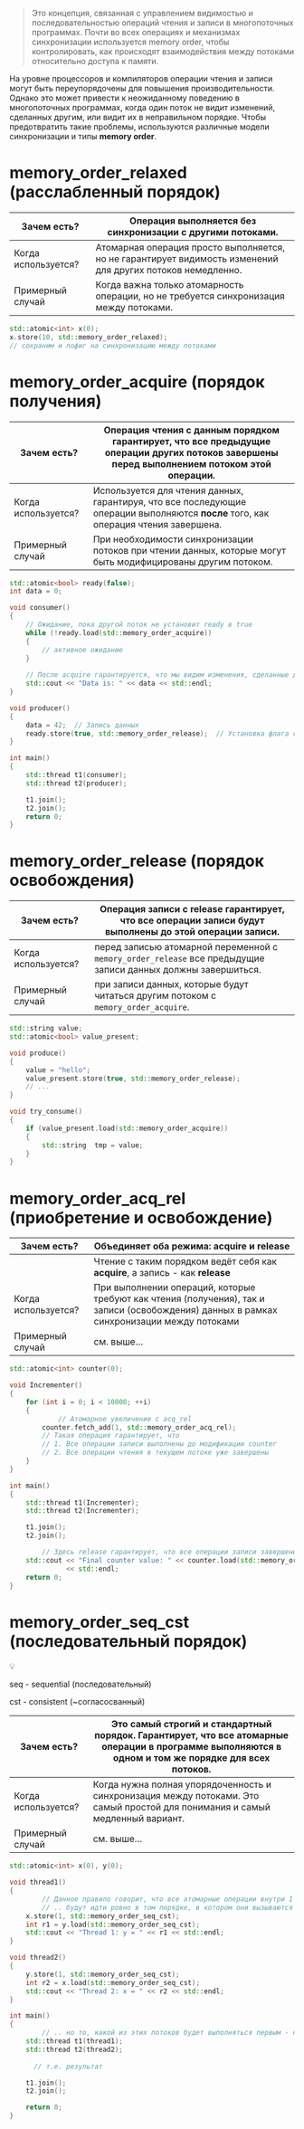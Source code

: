 > Это концепция, связанная с управлением видимостью и последовательностью операций чтения и записи в многопоточных программах. 
> Почти во всех операциях и механизмах синхронизации используется memory order, чтобы контролировать, как происходят взаимодействия между потоками относительно доступа к памяти.

На уровне процессоров и компиляторов операции чтения и записи могут быть переупорядочены для повышения производительности. Однако это может привести к неожиданному поведению в многопоточных программах, когда один поток не видит изменений, сделанных другим, или видит их в неправильном порядке. Чтобы предотвратить такие проблемы, используются различные модели синхронизации и типы **memory order**.

# memory_order_relaxed (расслабленный порядок)

| Зачем есть? | Операция выполняется без синхронизации с другими потоками. |
| --- | --- |
| Когда используется? | Атомарная операция просто выполняется, но не гарантирует видимость изменений для других потоков немедленно. |
| Примерный случай | Когда важна только атомарность операции, но не требуется синхронизация между потоками. |

```cpp
std::atomic<int> x(0);
x.store(10, std::memory_order_relaxed); 
// сохраним и пофиг на синхронизацию между потоками
```

# memory_order_acquire (порядок получения)

| Зачем есть? | Операция чтения с данным порядком гарантирует, что все предыдущие операции других потоков завершены перед выполнением потоком этой операции. |
| --- | --- |
| Когда используется? | Используется для чтения данных, гарантируя, что все последующие операции выполняются **после** того, как операция чтения завершена. |
| Примерный случай | При необходимости синхронизации потоков при чтении данных, которые могут быть модифицированы другим потоком. |

```cpp
std::atomic<bool> ready(false);
int data = 0;

void consumer() 
{
    // Ожидание, пока другой поток не установит ready в true
    while (!ready.load(std::memory_order_acquire))
    {
        // активное ожидание
    }
    
    // После acquire гарантируется, что мы видим изменения, сделанные до ready.store
    std::cout << "Data is: " << data << std::endl;
}

void producer() 
{
    data = 42;  // Запись данных
    ready.store(true, std::memory_order_release);  // Установка флага с release
}

int main() 
{
    std::thread t1(consumer);
    std::thread t2(producer);

    t1.join();
    t2.join();
    return 0;
}
```

# memory_order_release (порядок освобождения)

| Зачем есть? | Операция записи с **release** гарантирует, что все операции записи будут выполнены до этой операции записи. |
| --- | --- |
| Когда используется? | перед записью атомарной переменной с `memory_order_release` все предыдущие записи данных должны завершиться. |
| Примерный случай | при записи данных, которые будут читаться другим потоком с `memory_order_acquire`. |

```cpp
std::string value;
std::atomic<bool> value_present;

void produce() 
{
    value = "hello";
    value_present.store(true, std::memory_order_release);
    // ... 
}

void try_consume() 
{
    if (value_present.load(std::memory_order_acquire)) 
    {
        std::string  tmp = value;
    }
}

```

# memory_order_acq_rel (приобретение и освобождение)

| Зачем есть?         | Объединяет оба режима: **acquire** и **release**                                                                                          |
| ------------------- | ----------------------------------------------------------------------------------------------------------------------------------------- |
|                     | Чтение с таким порядком ведёт себя как **acquire**, а запись - как **release**                                                            |
| Когда используется? | При выполнении операций, которые требуют как чтения (получения), так и записи (освобождения) данных в рамках синхронизации между потоками |
| Примерный случай    | см. выше…                                                                                                                                 |


```cpp
std::atomic<int> counter(0);

void Incrementer() 
{
    for (int i = 0; i < 10000; ++i) 
    {
		    // Атомарное увеличение с acq_rel
        counter.fetch_add(1, std::memory_order_acq_rel);
        // Такая операция гарантирует, что
        // 1. Все операции записи выполнены до модификации counter
        // 2. Все операции чтения в текущем потоке уже завершены
    }
}

int main() 
{
    std::thread t1(Incrementer);
    std::thread t2(Incrementer);

    t1.join();
    t2.join();

		// Здесь release гарантирует, что все операции записи завершены
    std::cout << "Final counter value: " << counter.load(std::memory_order_relaxed) 
              << std::endl;
    return 0;
}

```

# memory_order_seq_cst (последовательный порядок)

<aside>
💡

seq - sequential (последовательный)

cst - consistent (~согласосванный)

</aside>

| Зачем есть? | Это самый строгий и стандартный порядок. Гарантирует, что все атомарные операции в программе выполняются в одном и том же порядке для всех потоков. |
| --- | --- |
| Когда используется? | Когда нужна полная упорядоченность и синхронизация между потоками. Это самый простой для понимания и самый медленный вариант. |
| Примерный случай | см. выше… |

```cpp
std::atomic<int> x(0), y(0);

void thread1() 
{
		// Данное правило говорит, что все атомарные операции внутри 1 потока
		// .. будут идти ровно в том порядке, в котором они вызываются в этом потоке
    x.store(1, std::memory_order_seq_cst);
    int r1 = y.load(std::memory_order_seq_cst);
    std::cout << "Thread 1: y = " << r1 << std::endl;
}

void thread2() 
{
    y.store(1, std::memory_order_seq_cst);
    int r2 = x.load(std::memory_order_seq_cst);
    std::cout << "Thread 2: x = " << r2 << std::endl;
}

int main() 
{
		// .. но то, какой из этих потоков будет выполняться первым - никем не гарантируется
    std::thread t1(thread1);
    std::thread t2(thread2);
   
	  // т.е. результат 

    t1.join();
    t2.join();

    return 0;
}

```